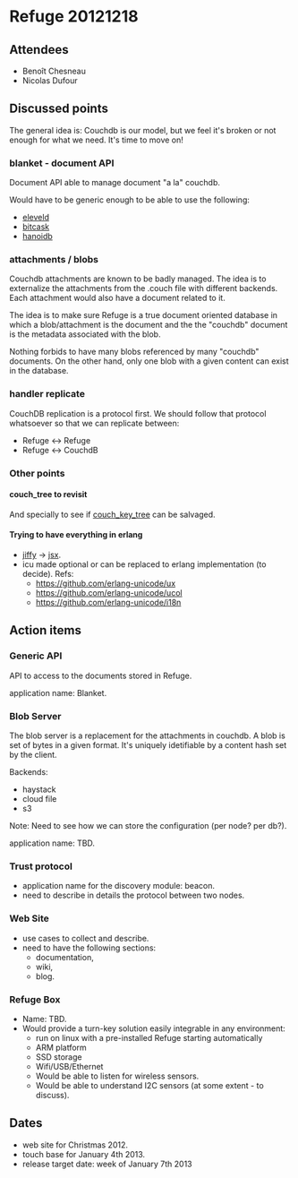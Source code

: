 # Refuge 20121218

## Attendees

+ Benoît Chesneau
+ Nicolas Dufour

## Discussed points

The general idea is: Couchdb is our model, but we feel it's broken or not enough for what we need. It's time to move on!

### blanket - document API

Document API able to manage document "a la" couchdb.

Would have to be generic enough to be able to use the following:

+ [eleveld](https://github.com/basho/eleveldb)
+ [bitcask](https://github.com/basho/bitcask)
+ [hanoidb](https://github.com/krestenkrab/hanoidb)

### attachments / blobs

Couchdb attachments are known to be badly managed.
The idea is to externalize the attachments from the .couch file with different backends.
Each attachment would also have a document related to it.

The idea is to make sure Refuge is a true document oriented database in which a blob/attachment is the document and the the "couchdb" document is the metadata associated with the blob.

Nothing forbids to have many blobs referenced by many "couchdb" documents. On the other hand, only one blob with a given content can exist in the database.

### handler replicate

CouchDB replication is a protocol first.
We should follow that protocol whatsoever so that we can replicate between:

+ Refuge <-> Refuge
+ Refuge <-> CouchdB

### Other points

#### couch_tree to revisit

And specially to see if [couch_key_tree](https://github.com/benoitc/couchdb/blob/master/src/couchdb/couch_key_tree.erl) can be salvaged. 

#### Trying to have everything in erlang

+ [jiffy](https://github.com/refuge/jiffy) -> [jsx](https://github.com/talentdeficit/jsx).
+ icu made optional or can be replaced to erlang implementation (to decide). Refs:
  + <https://github.com/erlang-unicode/ux>
  + <https://github.com/erlang-unicode/ucol>
  + <https://github.com/erlang-unicode/i18n>

## Action items

### Generic API

API to access to the documents stored in Refuge.

application name: Blanket.

### Blob Server

The blob server is a replacement for the attachments in couchdb.
A blob is set of bytes in a given format.
It's uniquely idetifiable by a content hash set by the client.

Backends:

+ haystack
+ cloud file
+ s3

Note: Need to see how we can store the configuration (per node? per db?).

application name: TBD.

### Trust protocol

+ application name for the discovery module: beacon.
+ need to describe in details the protocol between two nodes.

	
### Web Site

+ use cases to collect and describe.
+ need to have the following sections:
  + documentation,
  + wiki,
  + blog.

### Refuge Box

+ Name: TBD.
+ Would provide a turn-key solution easily integrable in any environment:
  + run on linux with a pre-installed Refuge starting automatically
  + ARM platform
  + SSD storage
  + Wifi/USB/Ethernet
  + Would be able to listen for wireless sensors.
  + Would be able to understand I2C sensors (at some extent - to discuss).


## Dates

+ web site for Christmas 2012.
+ touch base for January 4th 2013.
+ release target date: week of January 7th 2013
